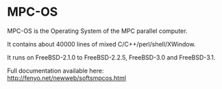 # MPC-OS

MPC-OS is the Operating System of the MPC parallel computer.
 
It contains about 40000 lines of mixed C/C++/perl/shell/XWindow.

It runs on FreeBSD-2.1.0 to FreeBSD-2.2.5, FreeBSD-3.0 and FreeBSD-3.1.

Full documentation available here: http://fenyo.net/newweb/softsmpcos.html
